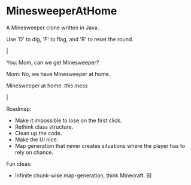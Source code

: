 # MinesweeperAtHome

A Minesweeper clone written in Java. 

Use 'D' to dig, 'F' to flag, and 'R' to reset the round.

|

You: Mom, can we get Minesweeper?

Mom: No, we have Minesweeper at home.

Minesweeper at home: *this mess*

|

Roadmap:
* Make it impossible to lose on the first click. 
* Rethink class structure.
* Clean up the code. 
* Make the UI nice. 
* Map generation that never creates situations where the player has to rely on chance.

Fun ideas:
* Infinite chunk-wise map-generation, think Minecraft. B)

